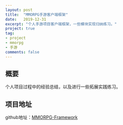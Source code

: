 ```yaml
---
layout: post
title:  "MMORPG手游客户端框架"
date:   2019-12-31
excerpt: "个人手游项目客户端框架，一些模块实现归纳练习。"
project: true
tag:
- project
- mmorpg
- 手游
comments: false
---
```

## 概要

个人项目过程中的经验总结，以及进行一些拓展实践练习。

## 项目地址

github地址：[MMORPG-Framework](https://github.com/V1nChy/MMORPG-Framework)